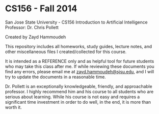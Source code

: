 # CS156 - Fall 2014
San Jose State University - CS156 Introduction to Artificial Intelligence
Professor: Dr. Chris Pollett

Created by Zayd Hammoudeh

This repository includes all homeworks, study guides, lecture notes, and other miscellaneous files I 
created/collected for this course.

It is intended as a REFERENCE only and as helpful tool for future students who may take this class after me.
If while reviewing these documents you find any errors, please email me at zayd.hammoudeh@sjsu.edu, and I 
will try to update the documents in a reasonable time.

Dr. Pollett is an exceptionally knowledgeable, friendly, and approachable professor.  I highly recommend him 
and his course to all students who are serious about learning.  While his course is not easy and requires 
a significant time investment in order to do well, in the end, it is more than worth it.  
